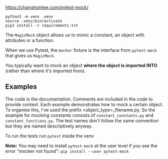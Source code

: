 https://changhsinlee.com/pytest-mock/

```
python3 -m venv .venv
source .venv/bin/activate
pip3 install -r requirements.txt
```


The `MagicMock` object allows us to mimic a constant, an object with attributes or a function. 

When we use Pytest, the `mocker` fixture is the interface from `pytest-mock` that gives us `MagicMock`. 

You typically want to mock an object **where the object is imported INTO** (rather than where it's imported from). 

## Examples
The code is the documentation. Comments are included in the code to provide context. Each example demonstrates how to mock a certain object. To organise this, I've used the prefix <object_type>_filename.py. So the example for mocking constants consists of `constant_constants.py` and `constant_functions.py`. The test names don't follow the same convention but they are named descriptively anyway.

To run the tests run `pytest` inside the venv


**Note:** You may need to install `pytest-mock` at the user level if you see the error "mocker not found": `pip install --user pytest-mock`
